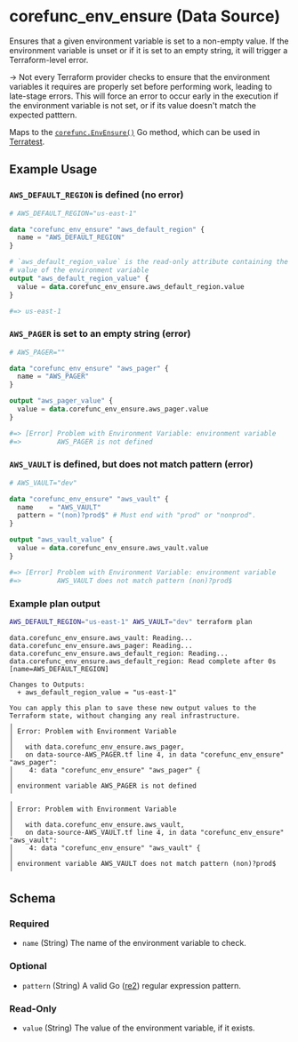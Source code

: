 <!--
---
page_title: "corefunc_env_ensure Data Source - corefunc"
subcategory: ""
description: |-
  Ensures that a given environment variable is set to a non-empty value.
  If the environment variable is unset or if it is set to an empty string,
  it will trigger a Terraform-level error.
  -> Not every Terraform provider checks to ensure that the environment variables it
  requires are properly set before performing work, leading to late-stage errors.
  This will force an error to occur early in the execution if the environment
  variable is not set, or if its value doesn't match the expected patttern.
  Maps to the corefunc.EnvEnsure() https://pkg.go.dev/github.com/northwood-labs/terraform-provider-corefunc/corefunc#EnvEnsure Go method, which can be used in
  Terratest https://terratest.gruntwork.io.
---
-->

# corefunc_env_ensure (Data Source)

Ensures that a given environment variable is set to a non-empty value.
If the environment variable is unset or if it is set to an empty string,
it will trigger a Terraform-level error.

-> Not every Terraform provider checks to ensure that the environment variables it
requires are properly set before performing work, leading to late-stage errors.
This will force an error to occur early in the execution if the environment
variable is not set, or if its value doesn't match the expected patttern.

Maps to the [`corefunc.EnvEnsure()`](https://pkg.go.dev/github.com/northwood-labs/terraform-provider-corefunc/corefunc#EnvEnsure) Go method, which can be used in
[Terratest](https://terratest.gruntwork.io).

## Example Usage

### `AWS_DEFAULT_REGION` is defined (no error)

```terraform
# AWS_DEFAULT_REGION="us-east-1"

data "corefunc_env_ensure" "aws_default_region" {
  name = "AWS_DEFAULT_REGION"
}

# `aws_default_region_value` is the read-only attribute containing the
# value of the environment variable
output "aws_default_region_value" {
  value = data.corefunc_env_ensure.aws_default_region.value
}

#=> us-east-1
```

### `AWS_PAGER` is set to an empty string (error)

```terraform
# AWS_PAGER=""

data "corefunc_env_ensure" "aws_pager" {
  name = "AWS_PAGER"
}

output "aws_pager_value" {
  value = data.corefunc_env_ensure.aws_pager.value
}

#=> [Error] Problem with Environment Variable: environment variable
#=>         AWS_PAGER is not defined
```

### `AWS_VAULT` is defined, but does not match pattern (error)

```terraform
# AWS_VAULT="dev"

data "corefunc_env_ensure" "aws_vault" {
  name    = "AWS_VAULT"
  pattern = "(non)?prod$" # Must end with "prod" or "nonprod".
}

output "aws_vault_value" {
  value = data.corefunc_env_ensure.aws_vault.value
}

#=> [Error] Problem with Environment Variable: environment variable
#=>         AWS_VAULT does not match pattern (non)?prod$
```

### Example plan output

```bash
AWS_DEFAULT_REGION="us-east-1" AWS_VAULT="dev" terraform plan
```

```plain
data.corefunc_env_ensure.aws_vault: Reading...
data.corefunc_env_ensure.aws_pager: Reading...
data.corefunc_env_ensure.aws_default_region: Reading...
data.corefunc_env_ensure.aws_default_region: Read complete after 0s [name=AWS_DEFAULT_REGION]

Changes to Outputs:
  + aws_default_region_value = "us-east-1"

You can apply this plan to save these new output values to the Terraform state, without changing any real infrastructure.
╷
│ Error: Problem with Environment Variable
│
│   with data.corefunc_env_ensure.aws_pager,
│   on data-source-AWS_PAGER.tf line 4, in data "corefunc_env_ensure" "aws_pager":
│    4: data "corefunc_env_ensure" "aws_pager" {
│
│ environment variable AWS_PAGER is not defined
╵
╷
│ Error: Problem with Environment Variable
│
│   with data.corefunc_env_ensure.aws_vault,
│   on data-source-AWS_VAULT.tf line 4, in data "corefunc_env_ensure" "aws_vault":
│    4: data "corefunc_env_ensure" "aws_vault" {
│
│ environment variable AWS_VAULT does not match pattern (non)?prod$
╵
```

<!-- schema generated by tfplugindocs -->
## Schema

### Required

* `name` (String) The name of the environment variable to check.

### Optional

* `pattern` (String) A valid Go ([re2](https://github.com/google/re2/wiki/Syntax)) regular expression pattern.

### Read-Only

* `value` (String) The value of the environment variable, if it exists.

<!-- Preview the provider docs with the Terraform registry provider docs preview tool: https://registry.terraform.io/tools/doc-preview -->
